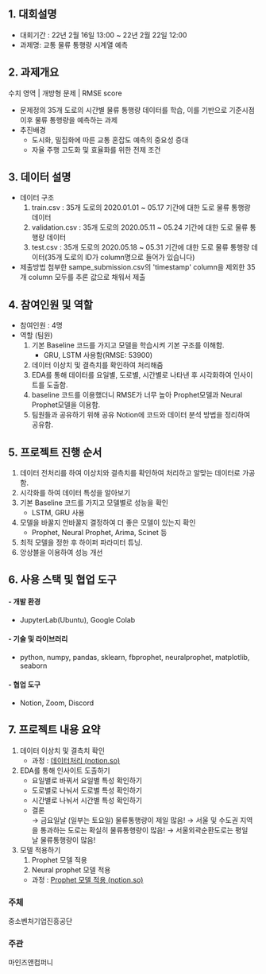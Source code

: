 ## 1. 대회설명
* 대회기간 : 22년 2월 16일 13:00 ~ 22년 2월 22일 12:00
* 과제명: 교통 물류 통행량 시계열 예측

## 2. 과제개요
수치 영역 | 개방형 문제 | RMSE score
* 문제정의
  35개 도로의 시간별 물류 통행량 데이터를 학습, 이를 기반으로 기준시점 이후 물류 통행량을 예측하는 과제
* 추진배경
  * 도시화, 밀집화에 따른 교통 혼잡도 예측의 중요성 증대
  * 자율 주행 고도화 및 효율화를 위한 전제 조건

## 3. 데이터 설명
* 데이터 구조
  1. train.csv : 35개 도로의 2020.01.01 ~ 05.17 기간에 대한 도로 물류 통행량 데이터
  2. validation.csv : 35개 도로의 2020.05.11 ~ 05.24 기간에 대한 도로 물류 통행량 데이터
  3. test.csv : 35개 도로의 2020.05.18 ~ 05.31 기간에 대한 도로 물류 통행량 데이터(35개 도로의 ID가 column명으로 들어가 있습니다)
* 제출방법
  첨부한 sampe_submission.csv의 'timestamp' column을 제외한 35개 column 모두를 추론 값으로 채워서 제출

## 4. 참여인원 및 역할
- 참여인원 : 4명
- 역할 (팀원)
    1. 기본 Baseline 코드를 가지고 모델을 학습시켜 기본 구조를 이해함.
        - GRU, LSTM 사용함(RMSE: 53900)
    2. 데이터 이상치 및 결측치를 확인하여 처리해줌
    3. EDA를 통해 데이터를 요일별, 도로별, 시간별로 나타낸 후 시각화하여 인사이트를 도출함.
    4. baseline 코드를 이용했더니 RMSE가 너무 높아 Prophet모델과 Neural Prophet모델을 이용함.
    5. 팀원들과 공유하기 위해 공유 Notion에 코드와 데이터 분석 방법을 정리하여 공유함.

## 5. 프로젝트 진행 순서
1. 데이터 전처리를 하여 이상치와 결측치를 확인하여 처리하고 알맞는 데이터로 가공함.
2. 시각화를 하여 데이터 특성을 알아보기
3. 기본 Baseline 코드를 가지고 모델별로 성능을 확인
    - LSTM, GRU 사용
4. 모델을 바꿀지 안바꿀지 결정하여 더 좋은 모델이 있는지 확인
    - Prophet, Neural Prophet, Arima, Scinet 등
5. 최적 모델을 정한 후 하이퍼 파라미터 튜닝.
6. 앙상블을 이용하여 성능 개선

## 6. 사용 스택 및 협업 도구
#### - 개발 환경
  * JupyterLab(Ubuntu), Google Colab
#### - 기술 및 라이브러리
  * python, numpy, pandas, sklearn, fbprophet, neuralprophet, matplotlib, seaborn
#### - 협업 도구
  * Notion, Zoom, Discord

## 7. 프로젝트 내용 요약
1. 데이터 이상치 및 결측치 확인
    - 과정 : [데이터처리 (notion.so)](https://www.notion.so/f28fc5bf369b44edb9cce3e33b8cda58)
2. EDA를 통해 인사이트 도출하기
    * 요일별로 바꿔서 요일별 특성 확인하기
    * 도로별로 나눠서 도로별 특성 확인하기
    * 시간별로 나눠서 시간별 특성 확인하기
    * 결론   
        → 금요일날 (일부는 토요일) 물류통행량이 제일 많음!
        → 서울 및 수도권 지역을 통과하는 도로는 확실히 물류통행량이 많음!
        → 서울외곽순환도로는 평일날 물류통행량이 많음!       
3. 모델 적용하기
    1. Prophet 모델 적용
    2. Neural prophet 모델 적용
    - 과정 : [Prophet 모델 적용 (notion.so)](https://www.notion.so/Prophet-661ef06381e84dd1adc4f4b0a3412d6e)

### 주체
중소벤처기업진흥공단

### 주관
마인즈앤컴퍼니
